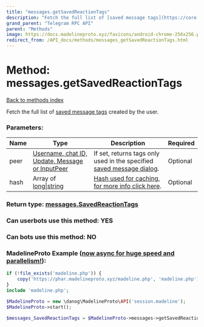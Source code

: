 ```yaml
---
title: "messages.getSavedReactionTags"
description: "Fetch the full list of [saved message tags](https://core.telegram.org/api/saved-messages#tags) created by the user."
grand_parent: "Telegram RPC API"
parent: "Methods"
image: https://docs.madelineproto.xyz/favicons/android-chrome-256x256.png
redirect_from: /API_docs/methods/messages_getSavedReactionTags.html
---
```

# Method: messages.getSavedReactionTags
[Back to methods index](index.html)



Fetch the full list of [saved message tags](https://core.telegram.org/api/saved-messages#tags) created by the user.

### Parameters:

| Name     |    Type       | Description | Required |
|----------|---------------|-------------|----------|
|peer|[Username, chat ID, Update, Message or InputPeer](/API_docs/types/InputPeer.html) | If set, returns tags only used in the specified [saved message dialog](https://core.telegram.org/api/saved-messages#saved-message-dialogs). | Optional|
|hash|Array of [long\|string](/API_docs/types/long\|string.html) | [Hash used for caching, for more info click here](https://core.telegram.org/api/offsets#hash-generation). | Optional|


### Return type: [messages.SavedReactionTags](/API_docs/types/messages.SavedReactionTags.html)

### Can userbots use this method: **YES**

### Can bots use this method: **NO**


### MadelineProto Example ([now async for huge speed and parallelism!](https://docs.madelineproto.xyz/docs/ASYNC.html)):


```php
if (!file_exists('madeline.php')) {
    copy('https://phar.madelineproto.xyz/madeline.php', 'madeline.php');
}
include 'madeline.php';

$MadelineProto = new \danog\MadelineProto\API('session.madeline');
$MadelineProto->start();

$messages_SavedReactionTags = $MadelineProto->messages->getSavedReactionTags(peer: $InputPeer, hash: [$long\|string, $long\|string], );
```

